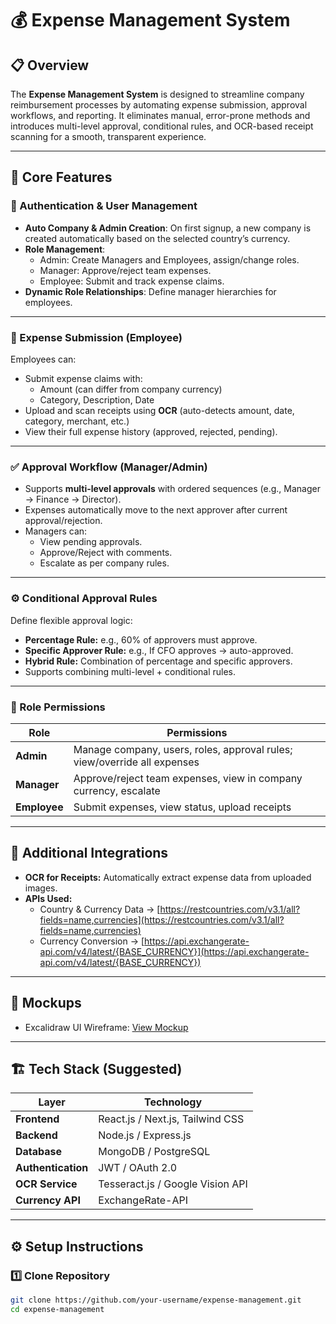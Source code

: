 # 💰 Expense Management System

## 📋 Overview
The **Expense Management System** is designed to streamline company reimbursement processes by automating expense submission, approval workflows, and reporting. It eliminates manual, error-prone methods and introduces multi-level approval, conditional rules, and OCR-based receipt scanning for a smooth, transparent experience.

---

## 🚀 Core Features

### 👤 Authentication & User Management
- **Auto Company & Admin Creation**: On first signup, a new company is created automatically based on the selected country’s currency.
- **Role Management**:
  - Admin: Create Managers and Employees, assign/change roles.
  - Manager: Approve/reject team expenses.
  - Employee: Submit and track expense claims.
- **Dynamic Role Relationships**: Define manager hierarchies for employees.

---

### 💼 Expense Submission (Employee)
Employees can:
- Submit expense claims with:
  - Amount (can differ from company currency)
  - Category, Description, Date
- Upload and scan receipts using **OCR** (auto-detects amount, date, category, merchant, etc.)
- View their full expense history (approved, rejected, pending).

---

### ✅ Approval Workflow (Manager/Admin)
- Supports **multi-level approvals** with ordered sequences (e.g., Manager → Finance → Director).
- Expenses automatically move to the next approver after current approval/rejection.
- Managers can:
  - View pending approvals.
  - Approve/Reject with comments.
  - Escalate as per company rules.

---

### ⚙️ Conditional Approval Rules
Define flexible approval logic:
- **Percentage Rule:** e.g., 60% of approvers must approve.
- **Specific Approver Rule:** e.g., If CFO approves → auto-approved.
- **Hybrid Rule:** Combination of percentage and specific approvers.
- Supports combining multi-level + conditional rules.

---

### 🔐 Role Permissions

| Role | Permissions |
|------|--------------|
| **Admin** | Manage company, users, roles, approval rules; view/override all expenses |
| **Manager** | Approve/reject team expenses, view in company currency, escalate |
| **Employee** | Submit expenses, view status, upload receipts |

---

## 🧠 Additional Integrations
- **OCR for Receipts:** Automatically extract expense data from uploaded images.
- **APIs Used:**
  - Country & Currency Data → [https://restcountries.com/v3.1/all?fields=name,currencies](https://restcountries.com/v3.1/all?fields=name,currencies)
  - Currency Conversion → [https://api.exchangerate-api.com/v4/latest/{BASE_CURRENCY}](https://api.exchangerate-api.com/v4/latest/{BASE_CURRENCY})

---

## 🧩 Mockups
- Excalidraw UI Wireframe: [View Mockup](https://link.excalidraw.com/l/65VNwvy7c4X/4WSLZDTrhkA)

---

## 🏗️ Tech Stack (Suggested)
| Layer | Technology |
|-------|-------------|
| **Frontend** | React.js / Next.js, Tailwind CSS |
| **Backend** | Node.js / Express.js |
| **Database** | MongoDB / PostgreSQL |
| **Authentication** | JWT / OAuth 2.0 |
| **OCR Service** | Tesseract.js / Google Vision API |
| **Currency API** | ExchangeRate-API |

---

## ⚙️ Setup Instructions

### 1️⃣ Clone Repository
```bash
git clone https://github.com/your-username/expense-management.git
cd expense-management

